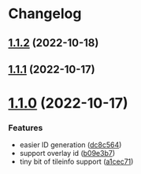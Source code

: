 # Changelog

## [1.1.2](https://github.com/scarf005/Cataclysm-BN-tools/compare/v1.1.1...v1.1.2) (2022-10-18)

## [1.1.1](https://github.com/scarf005/Cataclysm-BN-tools/compare/v1.1.0...v1.1.1) (2022-10-17)

# [1.1.0](https://github.com/scarf005/Cataclysm-BN-tools/compare/v1.0.1...v1.1.0) (2022-10-17)


### Features

* easier ID generation ([dc8c564](https://github.com/scarf005/Cataclysm-BN-tools/commit/dc8c56476bf90325dd97b423e6dc2b24727eb24c))
* support overlay id ([b09e3b7](https://github.com/scarf005/Cataclysm-BN-tools/commit/b09e3b7446fbb76f9b6ffe922477957320fdad61))
* tiny bit of tileinfo support ([a1cec71](https://github.com/scarf005/Cataclysm-BN-tools/commit/a1cec71b3f97661d50c175c6d92bca2c059cd12d))
